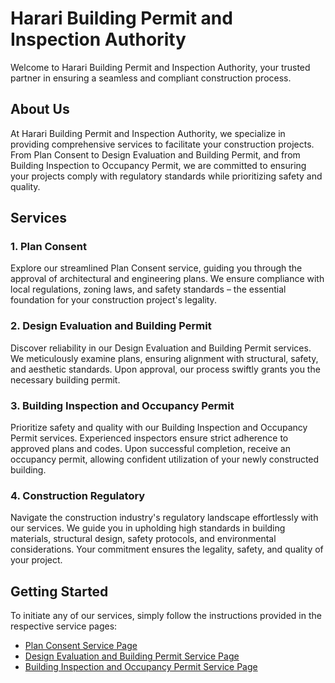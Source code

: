 # Harari Building Permit and Inspection Authority

Welcome to Harari Building Permit and Inspection Authority, your trusted partner in ensuring a seamless and compliant construction process.

## About Us

At Harari Building Permit and Inspection Authority, we specialize in providing comprehensive services to facilitate your construction projects. From Plan Consent to Design Evaluation and Building Permit, and from Building Inspection to Occupancy Permit, we are committed to ensuring your projects comply with regulatory standards while prioritizing safety and quality.

## Services

### 1. Plan Consent

Explore our streamlined Plan Consent service, guiding you through the approval of architectural and engineering plans. We ensure compliance with local regulations, zoning laws, and safety standards – the essential foundation for your construction project's legality.

### 2. Design Evaluation and Building Permit

Discover reliability in our Design Evaluation and Building Permit services. We meticulously examine plans, ensuring alignment with structural, safety, and aesthetic standards. Upon approval, our process swiftly grants you the necessary building permit.

### 3. Building Inspection and Occupancy Permit

Prioritize safety and quality with our Building Inspection and Occupancy Permit services. Experienced inspectors ensure strict adherence to approved plans and codes. Upon successful completion, receive an occupancy permit, allowing confident utilization of your newly constructed building.

### 4. Construction Regulatory

Navigate the construction industry's regulatory landscape effortlessly with our services. We guide you in upholding high standards in building materials, structural design, safety protocols, and environmental considerations. Your commitment ensures the legality, safety, and quality of your project.

## Getting Started

To initiate any of our services, simply follow the instructions provided in the respective service pages:

- <a href="https://www.hararibpia.com/plan-consent" target="_blank">Plan Consent Service Page</a>
- [Design Evaluation and Building Permit Service Page](#)
- [Building Inspection and Occupancy Permit Service Page](#)

